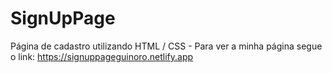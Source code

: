 # SignUpPage
Página de cadastro utilizando HTML / CSS - Para ver a minha página segue o link: https://signuppageguinoro.netlify.app
